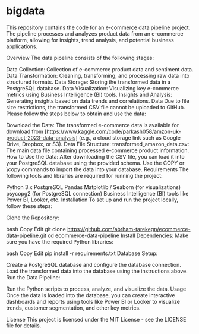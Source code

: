 # bigdata
This repository contains the code for an e-commerce data pipeline project. The pipeline processes and analyzes product data from an e-commerce platform, allowing for insights, trend analysis, and potential business applications.

Overview The data pipeline consists of the following stages:

Data Collection: Collection of e-commerce product data and sentiment data. Data Transformation: Cleaning, transforming, and processing raw data into structured formats. Data Storage: Storing the transformed data in a PostgreSQL database. Data Visualization: Visualizing key e-commerce metrics using Business Intelligence (BI) tools. Insights and Analysis: Generating insights based on data trends and correlations. Data Due to file size restrictions, the transformed CSV file cannot be uploaded to GitHub. Please follow the steps below to obtain and use the data:

Download the Data: The transformed e-commerce data is available for download from [https://www.kaggle.com/code/parkash058/amzon-uk-product-2023-data-analysis] (e.g., a cloud storage link such as Google Drive, Dropbox, or S3). Data File Structure: transformed_amazon_data.csv: The main data file containing processed e-commerce product information. How to Use the Data: After downloading the CSV file, you can load it into your PostgreSQL database using the provided schema. Use the COPY or \copy commands to import the data into your database. Requirements The following tools and libraries are required for running the project:

Python 3.x PostgreSQL Pandas Matplotlib / Seaborn (for visualizations) psycopg2 (for PostgreSQL connection) Business Intelligence (BI) tools like Power BI, Looker, etc. Installation To set up and run the project locally, follow these steps:

Clone the Repository:

bash Copy Edit git clone https://github.com/abrham-tarekegn/ecommerce-data-pipeline.git cd ecommerce-data-pipeline Install Dependencies: Make sure you have the required Python libraries:

bash Copy Edit pip install -r requirements.txt Database Setup:

Create a PostgreSQL database and configure the database connection. Load the transformed data into the database using the instructions above. Run the Data Pipeline:

Run the Python scripts to process, analyze, and visualize the data. Usage Once the data is loaded into the database, you can create interactive dashboards and reports using tools like Power BI or Looker to visualize trends, customer segmentation, and other key metrics.

License This project is licensed under the MIT License - see the LICENSE file for details.
